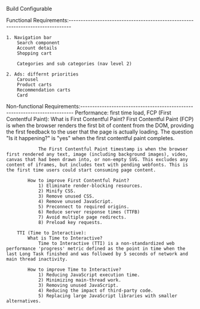 Build Configurable

Functional Requirements:-------------------------------------------------------------------------------

    1. Navigation bar
        Search component
        Account details
        Shopping cart

        Categories and sub categories (nav level 2)

    2. Ads: differnt priorities
        Carousel
        Product carts
        Recommendation carts
        Card

Non-functional Requirements:---------------------------------------------------------------------------
Performance:
first time load,
FCP (First Contentful Paint):
What is First Contentful Paint?
First Contentful Paint (FCP) is when the browser renders the first bit of content from the DOM, providing the first feedback to the user that the page is actually loading. The question "Is it happening?" is "yes" when the first contentful paint completes.

                The First Contentful Paint timestamp is when the browser first rendered any text, image (including background images), video, canvas that had been drawn into, or non-empty SVG. This excludes any content of iframes, but includes text with pending webfonts. This is the first time users could start consuming page content.

            How to improve First Contentful Paint?
                1) Eliminate render-blocking resources.
                2) Minify CSS.
                3) Remove unused CSS.
                4) Remove unused JavaScript.
                5) Preconnect to required origins.
                6) Reduce server response times (TTFB)
                7) Avoid multiple page redirects.
                8) Preload key requests.

        TTI (Time to Interactive):
            What is Time to Interactive?
                Time to Interactive (TTI) is a non-standardized web performance 'progress' metric defined as the point in time when the last Long Task finished and was followed by 5 seconds of network and main thread inactivity.

            How to improve Time to Interactive?
                1) Reducing JavaScript execution time.
                2) Minimizing main-thread work.
                3) Removing unused JavaScript.
                4) Reducing the impact of third-party code.
                5) Replacing large JavaScript libraries with smaller alternatives.
